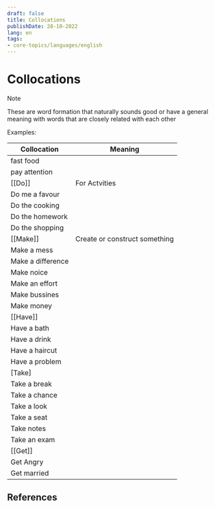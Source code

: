 ```yaml
---
draft: false
title: Collocations
publishDate: 28-10-2022
lang: en
tags:
- core-topics/languages/english
---
```


# Collocations
> [!note]
> These are word formation that naturally sounds good or have a general meaning with words that are closely related with each other

Examples: 

| Collocation       | Meaning |
| ----------------- | ------- |
| fast food         |         |
| pay attention     |         |
| [[Do]]            | For Actvities        |
| Do me a favour    |         |
| Do the cooking    |         |
| Do the homework   |         |
| Do the shopping   |         |
| [[Make]]          |  Create or construct something       |
| Make a mess       |         |
| Make a difference |         |
| Make noice        |         |
| Make an effort    |         |
| Make bussines     |         |
| Make money        |         |
| [[Have]]          |         |
| Have a bath       |         |
| Have a drink      |         |
| Have a haircut    |         |
| Have a problem    |         |
| [Take]            |         |
| Take a break      |         |
| Take a chance     |         |
| Take a look       |         |
| Take a seat       |         |
| Take notes        |         |
| Take an exam      |         |
| [[Get]]           |         |
| Get Angry         |         |
| Get married                  |         |


## References
